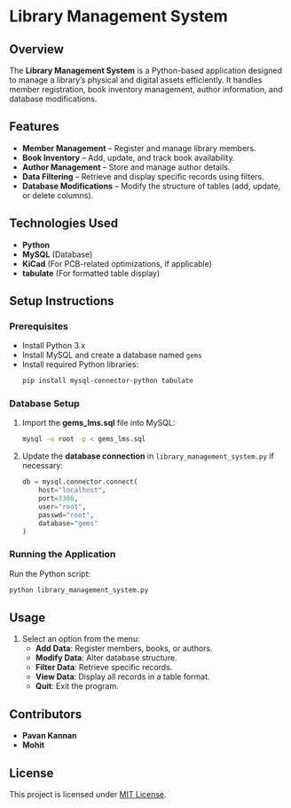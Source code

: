 # Library Management System  

## Overview  
The **Library Management System** is a Python-based application designed to manage a library’s physical and digital assets efficiently. It handles member registration, book inventory management, author information, and database modifications.  

## Features  
- **Member Management** – Register and manage library members.  
- **Book Inventory** – Add, update, and track book availability.  
- **Author Management** – Store and manage author details.  
- **Data Filtering** – Retrieve and display specific records using filters.  
- **Database Modifications** – Modify the structure of tables (add, update, or delete columns).  

## Technologies Used  
- **Python**  
- **MySQL** (Database)  
- **KiCad** (For PCB-related optimizations, if applicable)  
- **tabulate** (For formatted table display)  

## Setup Instructions  

### Prerequisites  
- Install Python 3.x  
- Install MySQL and create a database named `gems`  
- Install required Python libraries:  
  ```bash
  pip install mysql-connector-python tabulate
  ```

### Database Setup  
1. Import the **gems_lms.sql** file into MySQL:  
   ```bash
   mysql -u root -p < gems_lms.sql
   ```
2. Update the **database connection** in `library_management_system.py` if necessary:  
   ```python
   db = mysql.connector.connect(
       host="localhost",
       port=3306,
       user="root",
       passwd="root",
       database="gems"
   )
   ```

### Running the Application  
Run the Python script:  
```bash
python library_management_system.py
```

## Usage  
1. Select an option from the menu:  
   - **Add Data**: Register members, books, or authors.  
   - **Modify Data**: Alter database structure.  
   - **Filter Data**: Retrieve specific records.  
   - **View Data**: Display all records in a table format.  
   - **Quit**: Exit the program.  

## Contributors  
- **Pavan Kannan**  
- **Mohit**  

## License  
This project is licensed under [MIT License](LICENSE).  
